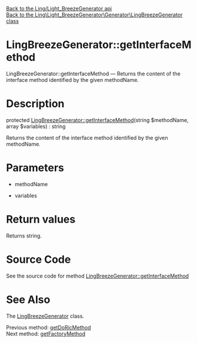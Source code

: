 [Back to the Ling/Light_BreezeGenerator api](https://github.com/lingtalfi/Light_BreezeGenerator/blob/master/doc/api/Ling/Light_BreezeGenerator.md)<br>
[Back to the Ling\Light_BreezeGenerator\Generator\LingBreezeGenerator class](https://github.com/lingtalfi/Light_BreezeGenerator/blob/master/doc/api/Ling/Light_BreezeGenerator/Generator/LingBreezeGenerator.md)


LingBreezeGenerator::getInterfaceMethod
================



LingBreezeGenerator::getInterfaceMethod — Returns the content of the interface method identified by the given methodName.




Description
================


protected [LingBreezeGenerator::getInterfaceMethod](https://github.com/lingtalfi/Light_BreezeGenerator/blob/master/doc/api/Ling/Light_BreezeGenerator/Generator/LingBreezeGenerator/getInterfaceMethod.md)(string $methodName, array $variables) : string




Returns the content of the interface method identified by the given methodName.




Parameters
================


- methodName

    

- variables

    


Return values
================

Returns string.








Source Code
===========
See the source code for method [LingBreezeGenerator::getInterfaceMethod](https://github.com/lingtalfi/Light_BreezeGenerator/blob/master/Generator/LingBreezeGenerator.php#L865-L885)


See Also
================

The [LingBreezeGenerator](https://github.com/lingtalfi/Light_BreezeGenerator/blob/master/doc/api/Ling/Light_BreezeGenerator/Generator/LingBreezeGenerator.md) class.

Previous method: [getDoRicMethod](https://github.com/lingtalfi/Light_BreezeGenerator/blob/master/doc/api/Ling/Light_BreezeGenerator/Generator/LingBreezeGenerator/getDoRicMethod.md)<br>Next method: [getFactoryMethod](https://github.com/lingtalfi/Light_BreezeGenerator/blob/master/doc/api/Ling/Light_BreezeGenerator/Generator/LingBreezeGenerator/getFactoryMethod.md)<br>

